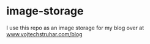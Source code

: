 # image-storage

I use this repo as an image storage for my blog over at www.vojtechstruhar.com/blog
